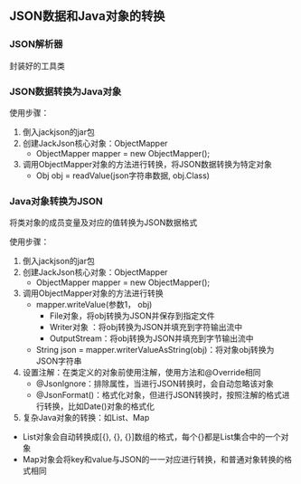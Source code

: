 ## JSON数据和Java对象的转换

### JSON解析器

封装好的工具类

### JSON数据转换为Java对象

使用步骤：

1. 倒入jackjson的jar包
2. 创建JackJson核心对象：ObjectMapper
   - ObjectMapper mapper = new ObjectMapper();
3. 调用ObjectMapper对象的方法进行转换，将JSON数据转换为特定对象
   - Obj obj = readValue(json字符串数据, obj.Class)

### Java对象转换为JSON

将类对象的成员变量及对应的值转换为JSON数据格式

使用步骤：

1. 倒入jackjson的jar包
2. 创建JackJson核心对象：ObjectMapper
   - ObjectMapper mapper = new ObjectMapper();
3. 调用ObjectMapper对象的方法进行转换
   - mapper.writeValue(参数1， obj)
     - File对象，将obj转换为JSON并保存到指定文件
     - Writer对象 ：将obj转换为JSON并填充到字符输出流中
     - OutputStream：将obj转换为JSON并填充到字节输出流中
   - String json = mapper.writerValueAsString(obj)：将对象obj转换为JSON字符串
4. 设置注解：在类定义的对象前使用注解，使用方法和@Override相同
   - @JsonIgnore：排除属性，当进行JSON转换时，会自动忽略该对象
   - @JsonFormat()：格式化对象，但进行JSON转换时，按照注解的格式进行转换，比如Date()对象的格式化
5. 复杂Java对象的转换：如List、Map

- List对象会自动转换成[{}, {}, {}]数组的格式，每个{}都是List集合中的一个对象
- Map对象会将key和value与JSON的一一对应进行转换，和普通对象转换的格式相同